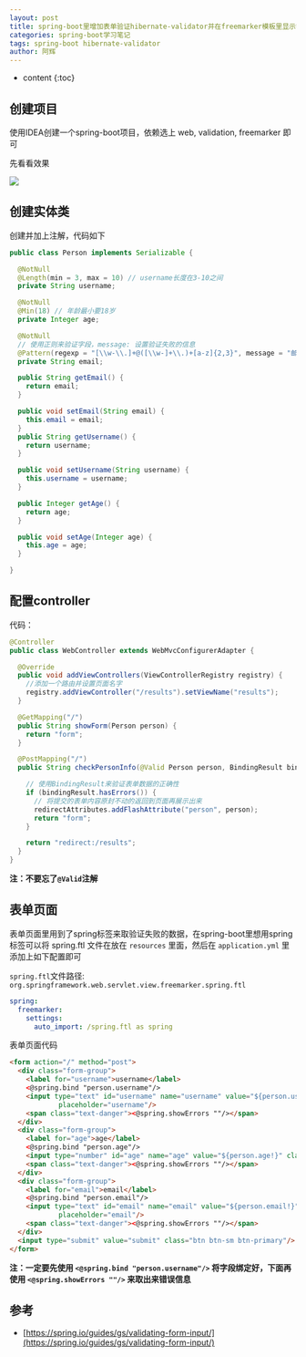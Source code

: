 ```yaml
---
layout: post
title: spring-boot里增加表单验证hibernate-validator并在freemarker模板里显示错误信息
categories: spring-boot学习笔记
tags: spring-boot hibernate-validator
author: 阿辉
---
```


* content
{:toc}

## 创建项目

使用IDEA创建一个spring-boot项目，依赖选上 web, validation, freemarker 即可

先看看效果

![](/assets/hibernate-validator.gif)




## 创建实体类

创建并加上注解，代码如下

```java
public class Person implements Serializable {

  @NotNull
  @Length(min = 3, max = 10) // username长度在3-10之间
  private String username;

  @NotNull
  @Min(18) // 年龄最小要18岁
  private Integer age;

  @NotNull
  // 使用正则来验证字段，message: 设置验证失败的信息
  @Pattern(regexp = "[\\w-\\.]+@([\\w-]+\\.)+[a-z]{2,3}", message = "邮箱格式不正确")
  private String email;

  public String getEmail() {
    return email;
  }

  public void setEmail(String email) {
    this.email = email;
  }
  public String getUsername() {
    return username;
  }

  public void setUsername(String username) {
    this.username = username;
  }

  public Integer getAge() {
    return age;
  }

  public void setAge(Integer age) {
    this.age = age;
  }

}
```

## 配置controller

代码：

```java
@Controller
public class WebController extends WebMvcConfigurerAdapter {

  @Override
  public void addViewControllers(ViewControllerRegistry registry) {
    //添加一个路由并设置页面名字
    registry.addViewController("/results").setViewName("results");
  }

  @GetMapping("/")
  public String showForm(Person person) {
    return "form";
  }

  @PostMapping("/")
  public String checkPersonInfo(@Valid Person person, BindingResult bindingResult, RedirectAttributes redirectAttributes) {

    // 使用BindingResult来验证表单数据的正确性
    if (bindingResult.hasErrors()) {
      // 将提交的表单内容原封不动的返回到页面再展示出来
      redirectAttributes.addFlashAttribute("person", person);
      return "form";
    }

    return "redirect:/results";
  }
}
```

**注：不要忘了`@Valid`注解**

## 表单页面

表单页面里用到了spring标签来取验证失败的数据，在spring-boot里想用spring标签可以将 spring.ftl 文件在放在 `resources` 里面，然后在 `application.yml` 里添加上如下配置即可

`spring.ftl`文件路径: `org.springframework.web.servlet.view.freemarker.spring.ftl`

```yml
spring:
  freemarker:
    settings:
      auto_import: /spring.ftl as spring
```

表单页面代码

```html
<form action="/" method="post">
  <div class="form-group">
    <label for="username">username</label>
    <@spring.bind "person.username"/>
    <input type="text" id="username" name="username" value="${person.username!}" class="form-control"
            placeholder="username"/>
    <span class="text-danger"><@spring.showErrors ""/></span>
  </div>
  <div class="form-group">
    <label for="age">age</label>
    <@spring.bind "person.age"/>
    <input type="number" id="age" name="age" value="${person.age!}" class="form-control" placeholder="age"/>
    <span class="text-danger"><@spring.showErrors ""/></span>
  </div>
  <div class="form-group">
    <label for="email">email</label>
    <@spring.bind "person.email"/>
    <input type="text" id="email" name="email" value="${person.email!}" class="form-control"
            placeholder="email"/>
    <span class="text-danger"><@spring.showErrors ""/></span>
  </div>
  <input type="submit" value="submit" class="btn btn-sm btn-primary"/>
</form>
```

**注：一定要先使用 `<@spring.bind "person.username"/>` 将字段绑定好，下面再使用 `<@spring.showErrors ""/>` 来取出来错误信息**

## 参考

- [https://spring.io/guides/gs/validating-form-input/](https://spring.io/guides/gs/validating-form-input/)
